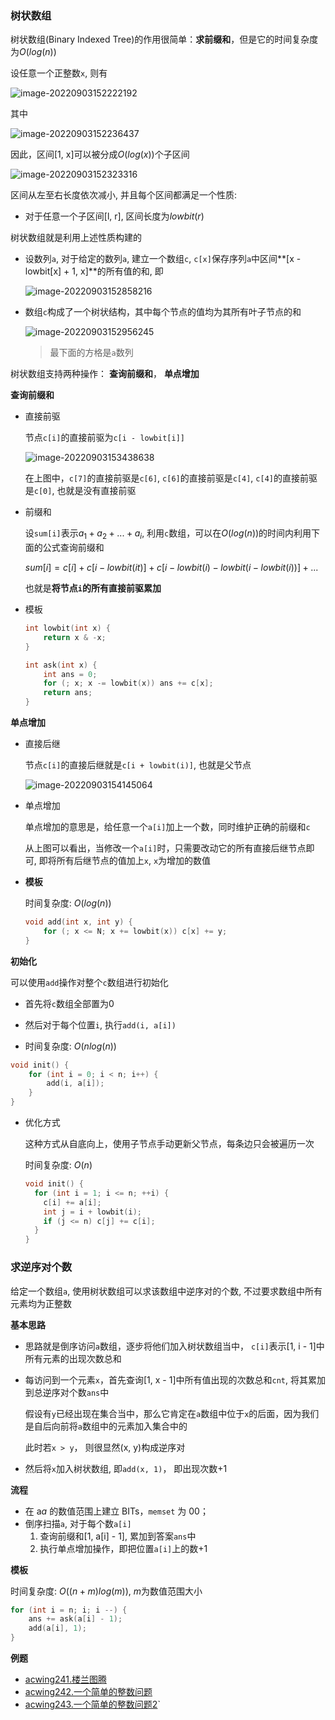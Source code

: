 ### 树状数组

树状数组(Binary Indexed Tree)的作用很简单：**求前缀和**，但是它的时间复杂度为$O(log(n))$

设任意一个正整数`x`, 则有

![image-20220903152222192](http://www.cdn.liver0377.xyz/typora/202209031522242.png)

其中

![image-20220903152236437](http://www.cdn.liver0377.xyz/typora/202209031522467.png)

因此，区间[1, x]可以被分成$O(log(x))$个子区间

![image-20220903152323316](http://www.cdn.liver0377.xyz/typora/202209031523364.png)

区间从左至右长度依次减小, 并且每个区间都满足一个性质:

- 对于任意一个子区间[l, r], 区间长度为$lowbit(r)$

树状数组就是利用上述性质构建的



- 设数列`a`, 对于给定的数列`a`, 建立一个数组`c`, `c[x]`保存序列`a`中区间**[x - lowbit[x] + 1, x]**的所有值的和, 即

  ![image-20220903152858216](http://www.cdn.liver0377.xyz/typora/202209031528245.png)

- 数组`c`构成了一个树状结构，其中每个节点的值均为其所有叶子节点的和

  ![image-20220903152956245](http://www.cdn.liver0377.xyz/typora/202209031529333.png)

  > 最下面的方格是`a`数列



树状数组支持两种操作： **查询前缀和**， **单点增加**



**查询前缀和**

- 直接前驱

  节点`c[i]`的直接前驱为`c[i - lowbit[i]]`

  ![image-20220903153438638](http://www.cdn.liver0377.xyz/typora/202209031534724.png)

  在上图中，`c[7]`的直接前驱是`c[6]`, `c[6]`的直接前驱是`c[4]`, `c[4]`的直接前驱是`c[0]`, 也就是没有直接前驱

- 前缀和

  设`sum[i]`表示$a_1 + a_2 + ... + a_i$, 利用`c`数组，可以在$O(log(n))$的时间内利用下面的公式查询前缀和

  $sum[i] = c[i] + c[i - lowbit(it)] + c[i - lowbit(i) - lowbit(i  - lowbit(i))] + ...$

  也就是**将节点`i`的所有直接前驱累加**

- 模板

  ```cc
  int lowbit(int x) {
      return x & -x;
  }
  
  int ask(int x) {
      int ans = 0;
      for (; x; x -= lowbit(x)) ans += c[x];
      return ans;
  }
  ```





**单点增加**

- 直接后继

  节点`c[i]`的直接后继就是`c[i + lowbit(i)]`, 也就是父节点

  ![image-20220903154145064](http://www.cdn.liver0377.xyz/typora/202209031541151.png)

- 单点增加

  单点增加的意思是，给任意一个`a[i]`加上一个数，同时维护正确的前缀和`c`

  从上图可以看出，当修改一个`a[i]`时，只需要改动它的所有直接后继节点即可, 即将所有后继节点的值加上`x`, `x`为增加的数值

- **模板**

  时间复杂度: $O(log(n))$

  ```cc
  void add(int x, int y) {
      for (; x <= N; x += lowbit(x)) c[x] += y;
  }
  ```





**初始化**

可以使用`add`操作对整个`c`数组进行初始化

- 首先将`c`数组全部置为0
- 然后对于每个位置`i`, 执行`add(i, a[i])`

- 时间复杂度: $O(nlog(n))$

```cc
void init() {
    for (int i = 0; i < n; i++) {
        add(i, a[i]);
    }
}
```

- 优化方式

  这种方式从自底向上，使用子节点手动更新父节点，每条边只会被遍历一次

  时间复杂度: $O(n)$

  ```cc
  void init() {
    for (int i = 1; i <= n; ++i) {
      c[i] += a[i];
      int j = i + lowbit(i);
      if (j <= n) c[j] += c[i];
    }
  }
  ```

  



### 求逆序对个数

给定一个数组`a`, 使用树状数组可以求该数组中逆序对的个数, 不过要求数组中所有元素均为正整数



**基本思路**

- 思路就是倒序访问`a`数组，逐步将他们加入树状数组当中， `c[i]`表示[1, i  - 1]中所有元素的出现次数总和

- 每访问到一个元素`x`，首先查询[1, x - 1]中所有值出现的次数总和`cnt`, 将其累加到总逆序对个数`ans`中

  假设有`y`已经出现在集合当中，那么它肯定在`a`数组中位于`x`的后面，因为我们是自后向前将`a`数组中的元素加入集合中的

  此时若`x > y`， 则很显然(x, y)构成逆序对

- 然后将`x`加入树状数组, 即`add(x, 1)`， 即出现次数+1



**流程**

- 在 a*a* 的数值范围上建立 BITs，`memset` 为 00；
- 倒序扫描`a`, 对于每个数`a[i]`
  1. 查询前缀和[1, a[i] - 1], 累加到答案`ans`中
  2. 执行单点增加操作，即把位置`a[i]`上的数+1



**模板**

时间复杂度: $O((n + m)log(m))$, $m$为数值范围大小

```cc
for (int i = n; i; i --) {
    ans += ask(a[i] - 1);
    add(a[i], 1);
}
```









**例题**

- [acwing241.楼兰图腾](https://www.acwing.com/problem/content/description/243/)
- [acwing242.一个简单的整数问题](https://www.acwing.com/problem/content/248/)
- [acwing243.一个简单的整数问题2](https://www.acwing.com/problem/content/244/)`
